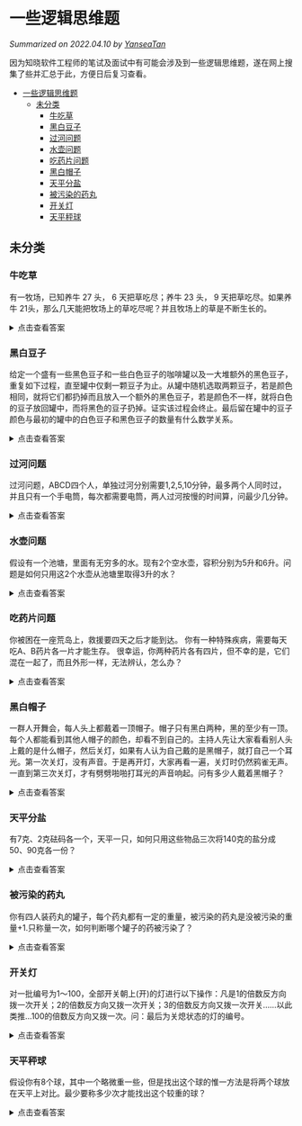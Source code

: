 # 一些逻辑思维题

*Summarized on 2022.04.10 by [YanseaTan](https://yansea.cc)*

因为知晓软件工程师的笔试及面试中有可能会涉及到一些逻辑思维题，遂在网上搜集了些并汇总于此，方便日后复习查看。

- [一些逻辑思维题](#一些逻辑思维题)
  - [未分类](#未分类)
    - [牛吃草](#牛吃草)
    - [黑白豆子](#黑白豆子)
    - [过河问题](#过河问题)
    - [水壶问题](#水壶问题)
    - [吃药片问题](#吃药片问题)
    - [黑白帽子](#黑白帽子)
    - [天平分盐](#天平分盐)
    - [被污染的药丸](#被污染的药丸)
    - [开关灯](#开关灯)
    - [天平秤球](#天平秤球)

## 未分类

### 牛吃草

有一牧场，已知养牛 27 头， 6 天把草吃尽；养牛 23 头， 9 天把草吃尽。如果养牛 21头，那么几天能把牧场上的草吃尽呢？并且牧场上的草是不断生长的。

<details>
<summary>点击查看答案</summary>

> 12天
>
> 27X * 6 = Y + 6Z; 23X * 9 = Y + 9Z; 21X * n = Y + nZ; 求n

</details>

### 黑白豆子

给定一个盛有一些黑色豆子和一些白色豆子的咖啡罐以及一大堆额外的黑色豆子，重复如下过程，直至罐中仅剩一颗豆子为止。从罐中随机选取两颗豆子，若是颜色相同，就将它们都扔掉而且放入一个额外的黑色豆子，若是颜色不一样，就将白色的豆子放回罐中，而将黑色的豆子扔掉。证实该过程会终止。最后留在罐中的豆子颜色与最初的罐中的白色豆子和黑色豆子的数量有什么数学关系。

<details>
<summary>点击查看答案</summary>

> 无论如何罐中白色豆子的奇偶性一直保持不变，当白球的个数为偶数时，最后剩下的一球为黑球，当为奇数时，最后剩下的为白球。

</details>

### 过河问题

过河问题，ABCD四个人，单独过河分别需要1,2,5,10分钟，最多两个人同时过，并且只有一个手电筒，每次都需要电筒，两人过河按慢的时间算，问最少几分钟。

<details>
<summary>点击查看答案</summary>

> 17分钟
>
> 1分与2分的人一组先走,回1分的人,过5和10分的人,2分的人回接1分的人。

</details>

### 水壶问题

假设有一个池塘，里面有无穷多的水。现有2个空水壶，容积分别为5升和6升。问题是如何只用这2个水壶从池塘里取得3升的水？

<details>
<summary>点击查看答案</summary>

> 6升容器装满水，然后把6升容器的水倒入5升里，现在6升容器里面剩余1升的水
> 
> 把5升容器的水倒掉，1升水倒入5升容器里面；现在5升容器里面剩余1升的水
> 
> 6升容器装满水，再把6升里面的水倒入5升容器，现在6升容器里面剩余2升的水
> 
> 把5升容器的水倒掉，把6升容器里面的2升的水倒入5升容器里面，现在5升容器里面剩余2升的水
> 
> 6升的容器装满水，继续把这个里面的水倒入到5升的容器里面，5升容器满了以后，6升的容器里面剩余的就是3升

</details>

### 吃药片问题

你被困在一座荒岛上，救援要四天之后才能到达。 你有一种特殊疾病，需要每天吃A、B药片各一片才能生存。 很幸运，你两种药片各有四片，但不幸的是，它们混在一起了，而且外形一样，无法辨认，怎么办？

<details>
<summary>点击查看答案</summary>

> 每片药均平分为四份，每次吃全部药的各1份。即每次取每片药的1份，合起来就是A、B药各一片；或者把药片磨成粉并且拌匀，每次吃四分之一的量。

</details>

### 黑白帽子

一群人开舞会，每人头上都戴着一顶帽子。帽子只有黑白两种，黑的至少有一顶。每个人都能看到其他人帽子的颜色，却看不到自己的。主持人先让大家看看别人头上戴的是什么帽子，然后关灯，如果有人认为自己戴的是黑帽子，就打自己一个耳光。第一次关灯，没有声音。于是再开灯，大家再看一遍，关灯时仍然鸦雀无声。一直到第三次关灯，才有劈劈啪啪打耳光的声音响起。问有多少人戴着黑帽子？

<details>
<summary>点击查看答案</summary>

> 假如只有一个人戴黑帽子，那他看到所有人都戴白帽，在第一次关灯时就应自打耳光，所以应该不止一个人戴黑帽子；如果有两顶黑帽子，第一次两人都只看到对方头上的黑帽子，不敢确定自己的颜色，但到第二次关灯，这两人应该明白，如果自己戴着白帽，那对方早在上一次就应打耳光了，因此自己戴的也是黑帽子，于是也会有耳光声响起；可事实是第三次才响起了耳光声，说明全场不止两顶黑帽，依此类推，**应该是关了几次灯，就有几顶黑帽。**

</details>

### 天平分盐

有7克、2克砝码各一个，天平一只，如何只用这些物品三次将140克的盐分成50、90克各一份？

<details>
<summary>点击查看答案</summary>

> 将 2 克、 7 克的砝码放到天平左侧（ 9 克）：此时有 9 克盐
> 
> 此时将 7 克的砝码 + 9 克的盐放到天平左侧（ 9 + 7 = 16 克）：此时有9 克、16 克盐
> 
> 将 9 克盐和 16 克盐放在天平左侧（ 9 + 16 = 25 克）：此时有 9 克、16 克、25 克盐

</details>

### 被污染的药丸

你有四人装药丸的罐子，每个药丸都有一定的重量，被污染的药丸是没被污染的重量+1.只称量一次，如何判断哪个罐子的药被污染了？

<details>
<summary>点击查看答案</summary>

> 先假设每颗药丸重x克,然后每个罐取分别标上1,2,3,4号.一号取一颗药丸,二号取两颗药丸,是几号就取几颗,一起称,如果是一号被污染质量为（10x+1）,二号被污染质量为（10x+2）,依此类推.

</details>

### 开关灯

对一批编号为1～100，全部开关朝上(开)的灯进行以下操作：凡是1的倍数反方向拨一次开关；2的倍数反方向又拨一次开关；3的倍数反方向又拨一次开关……以此类推…100的倍数反方向又拨一次。问：最后为关熄状态的灯的编号。

<details>
<summary>点击查看答案</summary>

> 有10盏灯为灭，分别为1、4、9、16、25、36、49、64、81、100号这些平方数。因为：
> 
> 每个质数能被1和自身整除，关1次，开1次，所以质数的灯是亮的。
> 
> 其他部分数除了1和自身，还可以被其他数整除的次数一定是偶数次，如 6 / 2 = 3，6 / 3 = 2。
> 
> 只有平方数多出了一次被两个相同数除的可能，所以被整除的次数为奇数。

</details>

### 天平秤球

假设你有8个球，其中一个略微重一些，但是找出这个球的惟一方法是将两个球放在天平上对比。最少要称多少次才能找出这个较重的球？ 

<details>
<summary>点击查看答案</summary>

> 两次。将8个球分成3组，分别有3.3.2个。将两组3个球的作为一个整体分别放到天平两端，如不平衡，将轻的一侧再分3组重复上述步骤。如平衡，将剩下的两个球分别放在天平两端。

</details>
